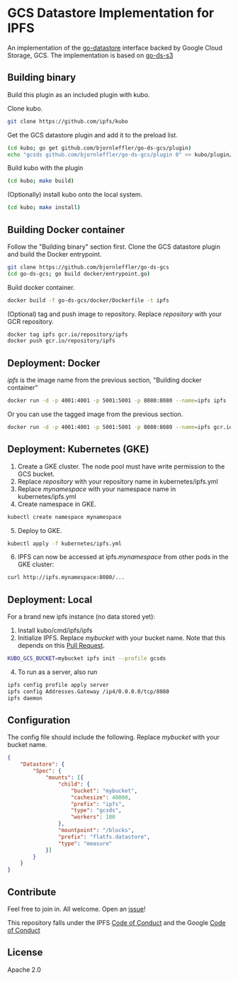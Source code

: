 # GCS Datastore Implementation for IPFS

An implementation of the [go-datastore](https://github.com/ipfs/go-datastore) interface backed by Google Cloud Storage, GCS. The implementation is based on [go-ds-s3](https://github.com/ipfs/go-ds-s3)

## Building binary
Build this plugin as an included plugin with kubo.

Clone kubo.
```bash
git clone https://github.com/ipfs/kubo
```

Get the GCS datastore plugin and add it to the preload list.
```bash
(cd kubo; go get github.com/bjornleffler/go-ds-gcs/plugin)
echo "gcsds github.com/bjornleffler/go-ds-gcs/plugin 0" >> kubo/plugin/loader/preload_list
```

Build kubo with the plugin
```bash
(cd kubo; make build)
```

(Optionally) install kubo onto the local system.
```bash
(cd kubo; make install)
```

## Building Docker container

Follow the "Building binary" section first. Clone the GCS datastore plugin and build the Docker entrypoint.
```bash
git clone https://github.com/bjornleffler/go-ds-gcs
(cd go-ds-gcs; go build docker/entrypoint.go)
```

Build docker container.
```bash
docker build -f go-ds-gcs/docker/Dockerfile -t ipfs
```

(Optional) tag and push image to repository. Replace _repository_ with your GCR repository.
```bash
docker tag ipfs gcr.io/repository/ipfs
docker push gcr.io/repository/ipfs
```

## Deployment: Docker

_ipfs_ is the image name from the previous section, "Building docker container"
```bash
docker run -d -p 4001:4001 -p 5001:5001 -p 8080:8080 --name=ipfs ipfs
```

Or you can use the tagged image from the previous section.
```bash
docker run -d -p 4001:4001 -p 5001:5001 -p 8080:8080 --name=ipfs gcr.io/repository/ipfs
```

## Deployment: Kubernetes (GKE)

1. Create a GKE cluster. The node pool must have write permission to the GCS bucket.
2. Replace _repository_ with your repository name in kubernetes/ipfs.yml
3. Replace _mynamespace_ with your namespace name in kubernetes/ipfs.yml
4. Create namespace in GKE.
```bash
kubectl create namespace mynamespace
```

5. Deploy to GKE.
```bash
kubectl apply -f kubernetes/ipfs.yml
```

6. IPFS can now be accessed at ipfs._mynamespace_ from other pods in the GKE cluster:
```bash
curl http://ipfs.mynamespace:8080/...
```

## Deployment: Local

For a brand new ipfs instance (no data stored yet):

1. Install kubo/cmd/ipfs/ipfs
2. Initialize IPFS. Replace _mybucket_ with your bucket name. Note that this depends on this [Pull Request](https://github.com/ipfs/kubo/pull/9889).
```bash
KUBO_GCS_BUCKET=mybucket ipfs init --profile gcsds
```
4. To run as a server, also run
```bash
ipfs config profile apply server
ipfs config Addresses.Gateway /ip4/0.0.0.0/tcp/8080
ipfs daemon
```

## Configuration

The config file should include the following. Replace _mybucket_ with your bucket name.
```json
{
	"Datastore": {
		"Spec": {
			"mounts": [{
				"child": {
					"bucket": "mybucket",
					"cachesize": 40000,
					"prefix": "ipfs",
					"type": "gcsds",
					"workers": 100
				},
				"mountpoint": "/blocks",
				"prefix": "flatfs.datastore",
				"type": "measure"
			}]
		}
	}
}
```

## Contribute

Feel free to join in. All welcome. Open an [issue](https://github.com/bjornleffler/go-ds-gcs/issues/new/choose)!

This repository falls under the IPFS [Code of Conduct](https://github.com/ipfs/community/blob/master/code-of-conduct.md) and the Google [Code of Conduct](https://github.com/bjornleffler/go-ds-gcs/blob/master/docs/code-of-conduct.md)

## License

Apache 2.0
